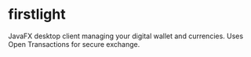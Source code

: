 firstlight
==========

JavaFX desktop client managing your digital wallet and currencies.  Uses Open Transactions for secure exchange.
